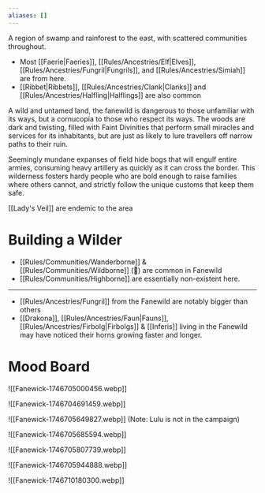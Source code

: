 ```yaml
---
aliases: []
---
```

A region of swamp and rainforest to the east, with scattered communities throughout. 
- Most [[Faerie|Faeries]], [[Rules/Ancestries/Elf|Elves]], [[Rules/Ancestries/Fungril|Fungrils]], and [[Rules/Ancestries/Simiah]] are from here.
- [[Ribbet|Ribbets]], [[Rules/Ancestries/Clank|Clanks]] and [[Rules/Ancestries/Halfling|Halflings]] are also common

A wild and untamed land, the fanewild is dangerous to those unfamiliar with its ways, but a cornucopia to those who respect its ways. The woods are dark and twisting, filled with Faint Divinities that perform small miracles and services for its inhabitants, but are just as likely to lure travellers off narrow paths to their ruin. 

Seemingly mundane expanses of field hide bogs that will engulf entire armies, consuming heavy artillery as quickly as it can cross the border. This wilderness fosters hardy people who are bold enough to raise families where others cannot, and strictly follow the unique customs that keep them safe.

[[Lady's Veil]] are endemic to the area

# Building a Wilder
-  [[Rules/Communities/Wanderborne]] & [[Rules/Communities/Wildborne]] (🤯) are common in Fanewild
- [[Rules/Communities/Highborne]] are essentially non-existent here.
---

- [[Rules/Ancestries/Fungril]] from the Fanewild are notably bigger than others
- [[Drakona]], [[Rules/Ancestries/Faun|Fauns]], [[Rules/Ancestries/Firbolg|Firbolgs]] & [[Inferis]] living in the Fanewild may have noticed their horns growing faster and longer.
# Mood Board
![[Fanewick-1746705000456.webp]]

![[Fanewick-1746704691459.webp]]

![[Fanewick-1746705649827.webp]]
(Note: Lulu is not in the campaign)

![[Fanewick-1746705685594.webp]]

![[Fanewick-1746705807739.webp]]

![[Fanewick-1746705944888.webp]]

![[Fanewick-1746710180300.webp]]